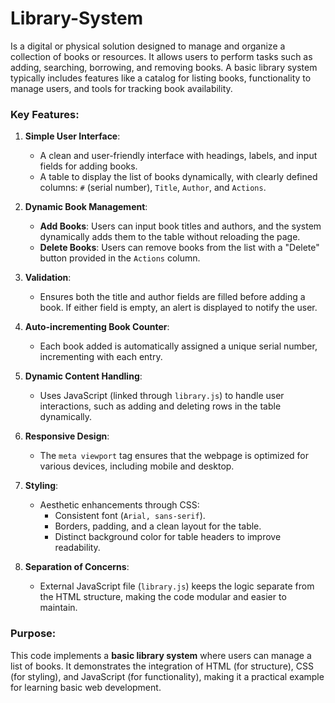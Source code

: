 # Library-System
Is a digital or physical solution designed to manage and organize a collection of books or resources. It allows users to perform tasks such as adding, searching, borrowing, and removing books. A basic library system typically includes features like a catalog for listing books, functionality to manage users, and tools for tracking book availability.

### Key Features:

1. **Simple User Interface**:
   - A clean and user-friendly interface with headings, labels, and input fields for adding books.
   - A table to display the list of books dynamically, with clearly defined columns: `#` (serial number), `Title`, `Author`, and `Actions`.

2. **Dynamic Book Management**:
   - **Add Books**: Users can input book titles and authors, and the system dynamically adds them to the table without reloading the page.
   - **Delete Books**: Users can remove books from the list with a "Delete" button provided in the `Actions` column.

3. **Validation**:
   - Ensures both the title and author fields are filled before adding a book. If either field is empty, an alert is displayed to notify the user.

4. **Auto-incrementing Book Counter**:
   - Each book added is automatically assigned a unique serial number, incrementing with each entry.

5. **Dynamic Content Handling**:
   - Uses JavaScript (linked through `library.js`) to handle user interactions, such as adding and deleting rows in the table dynamically.

6. **Responsive Design**:
   - The `meta viewport` tag ensures that the webpage is optimized for various devices, including mobile and desktop.

7. **Styling**:
   - Aesthetic enhancements through CSS:
     - Consistent font (`Arial, sans-serif`).
     - Borders, padding, and a clean layout for the table.
     - Distinct background color for table headers to improve readability.

8. **Separation of Concerns**:
   - External JavaScript file (`library.js`) keeps the logic separate from the HTML structure, making the code modular and easier to maintain.

### Purpose:
This code implements a **basic library system** where users can manage a list of books. It demonstrates the integration of HTML (for structure), CSS (for styling), and JavaScript (for functionality), making it a practical example for learning basic web development.
